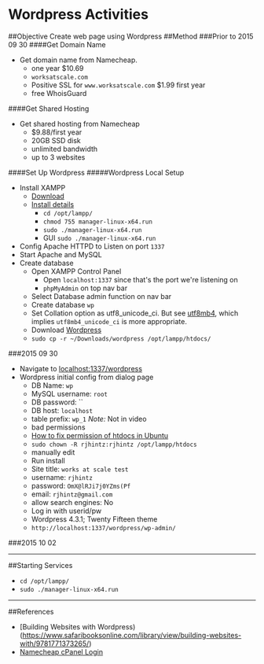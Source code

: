 # Wordpress Activities
##Objective
Create web page using Wordpress
##Method
###Prior to 2015 09 30
####Get Domain Name
* Get domain name from Namecheap.
  * one year $10.69
  * `worksatscale.com`
  * Positive SSL for `www.worksatscale.com` $1.99 first year
  * free WhoisGuard

####Get Shared Hosting
* Get shared hosting from Namecheap
  * $9.88/first year
  * 20GB SSD disk
  * unlimited bandwidth
  * up to 3 websites

####Set Up Wordpress
#####Wordpress Local Setup
* Install XAMPP
  * [Download](https://www.apachefriends.org/download.html)
  * [Install details](https://www.apachefriends.org/faq_linux.html)
    * `cd /opt/lampp/`
    * `chmod 755 manager-linux-x64.run`
    * `sudo ./manager-linux-x64.run`
    * GUI `sudo ./manager-linux-x64.run`
* Config Apache HTTPD to Listen on port `1337`
* Start Apache and MySQL
* Create database
  * Open XAMPP Control Panel
    * Open `localhost:1337` since that's the port we're listening on 
    * `phpMyAdmin` on top nav bar
  * Select Database admin function on nav bar
  * Create database `wp`
  * Set Collation option as utf8_unicode_ci. But see [utf8mb4](https://dev.mysql.com/doc/refman/5.5/en/charset-unicode-utf8mb4.html), which implies `utf8mb4_unicode_ci` is more appropriate.
  * Download [Wordpress](https://wordpress.org/download/)
  * `sudo cp -r ~/Downloads/wordpress /opt/lampp/htdocs/`

###2015 09 30
* Navigate to [localhost:1337/wordpress](http://localhost:1337/wordpress)
* Wordpress initial config from dialog page
  *  DB Name: `wp`
  *  MySQL username: `root`
  *  DB password: ``
  *  DB host: `localhost`
  *  table prefix: `wp_1` *Note:* Not in video
  *  bad permissions
  *  [How to fix permission of htdocs in Ubuntu](http://computernetworkingnotes.com/ubuntu-12-04-tips-and-tricks/how-to-fix-permission-of-htdocs-in-ubuntu.html)
  *  `sudo chown -R rjhintz:rjhintz /opt/lampp/htdocs`
  *  manually edit
  *  Run install
    * Site title: `works at scale test`
    * username: `rjhintz`
    * password: `OmX@lRJi7j0YZms(Pf`
    * email: `rjhintz@gmail.com`
    * allow search engines: No
  * Log in with userid/pw
  * Wordpress 4.3.1; Twenty Fifteen theme
  * `http://localhost:1337/wordpress/wp-admin/`
  
###2015 10 02

 

-------------------------
##Starting Services
* `cd /opt/lampp/`
* `sudo ./manager-linux-x64.run`

-------------------------
##References
* [Building Websites with Wordpress)(https://www.safaribooksonline.com/library/view/building-websites-with/9781771373265/)
* [Namecheap cPanel Login](https://server118.web-hosting.com:2083/)

